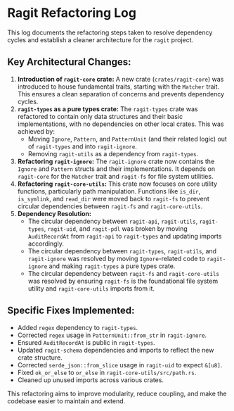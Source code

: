 # Ragit Refactoring Log

This log documents the refactoring steps taken to resolve dependency cycles and establish a cleaner architecture for the `ragit` project.

## Key Architectural Changes:

1.  **Introduction of `ragit-core` crate:** A new crate (`crates/ragit-core`) was introduced to house fundamental traits, starting with the `Matcher` trait. This ensures a clean separation of concerns and prevents dependency cycles.
2.  **`ragit-types` as a pure types crate:** The `ragit-types` crate was refactored to contain only data structures and their basic implementations, with no dependencies on other local crates. This was achieved by:
    *   Moving `Ignore`, `Pattern`, and `PatternUnit` (and their related logic) out of `ragit-types` and into `ragit-ignore`.
    *   Removing `ragit-utils` as a dependency from `ragit-types`.
3.  **Refactoring `ragit-ignore`:** The `ragit-ignore` crate now contains the `Ignore` and `Pattern` structs and their implementations. It depends on `ragit-core` for the `Matcher` trait and `ragit-fs` for file system utilities.
4.  **Refactoring `ragit-core-utils`:** This crate now focuses on core utility functions, particularly path manipulation. Functions like `is_dir`, `is_symlink`, and `read_dir` were moved back to `ragit-fs` to prevent circular dependencies between `ragit-fs` and `ragit-core-utils`.
5.  **Dependency Resolution:**
    *   The circular dependency between `ragit-api`, `ragit-utils`, `ragit-types`, `ragit-uid`, and `ragit-pdl` was broken by moving `AuditRecordAt` from `ragit-api` to `ragit-types` and updating imports accordingly.
    *   The circular dependency between `ragit-types`, `ragit-utils`, and `ragit-ignore` was resolved by moving `Ignore`-related code to `ragit-ignore` and making `ragit-types` a pure types crate.
    *   The circular dependency between `ragit-fs` and `ragit-core-utils` was resolved by ensuring `ragit-fs` is the foundational file system utility and `ragit-core-utils` imports from it.

## Specific Fixes Implemented:

*   Added `regex` dependency to `ragit-types`.
*   Corrected `regex` usage in `PatternUnit::from_str` in `ragit-ignore`.
*   Ensured `AuditRecordAt` is public in `ragit-types`.
*   Updated `ragit-schema` dependencies and imports to reflect the new crate structure.
*   Corrected `serde_json::from_slice` usage in `ragit-uid` to expect `&[u8]`.
*   Fixed `ok_or_else` to `or_else` in `ragit-core-utils/src/path.rs`.
*   Cleaned up unused imports across various crates.

This refactoring aims to improve modularity, reduce coupling, and make the codebase easier to maintain and extend.

